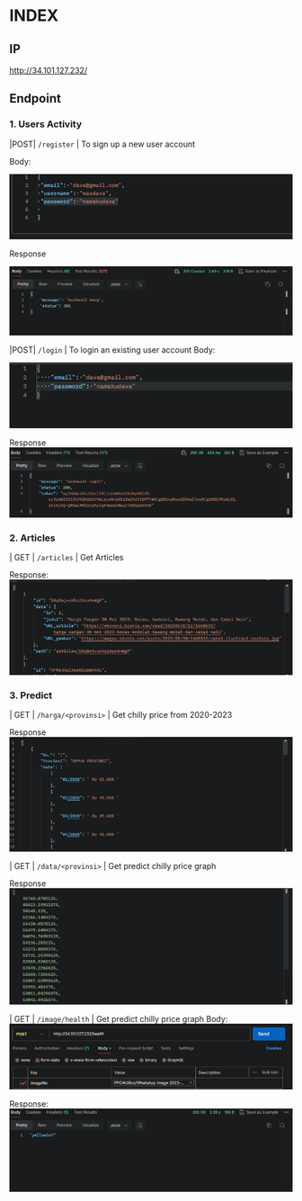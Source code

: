 # INDEX

## IP
http://34.101.127.232/
## Endpoint
### 1. Users Activity
|POST| `/register` | To sign up a new user account

Body:

![image](/images/register-bodyy.png)

Response

![image](/images/register.png)

|POST| `/login` | To login an existing user account
Body:

![image](/images/login-body.png)

Response
![image](/images/login.png)

### 2.  Articles
| GET | `/articles` | Get Articles 

Response:
![image](/images/artikel.png)

### 3.  Predict
| GET | `/harga/<provinsi>` | Get chilly price from 2020-2023

Response
![image](/images/harga.png)


| GET | `/data/<provinsi>` | Get predict chilly price graph

Response
![image](/images/data.png)

| GET | `/image/health` | Get predict chilly price graph
Body:
![image](/images/image-save.png)

Response:
![image](/images/image.png)

